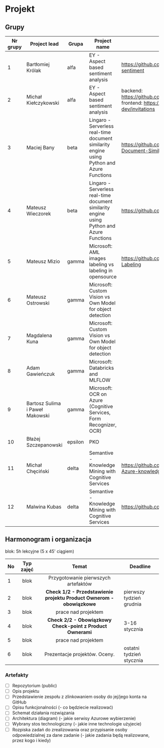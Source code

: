 # **Projekt**



## Grupy 

| Nr grupy | Project lead                    | Grupa   | Project name                                                 | Repo link | Check 1/2 | Check 2/2 |
| -------- | ------------------------------- | ------- | ------------------------------------------------------------ | --------- | --------- | --------- |
| 1        | Bartłomiej Królak               | alfa    | EY - Aspect based sentiment  analysis                        | https://github.com/ChoromanskiFilip/twitter-hashtag-sentiment          | x         |   x       |
| 2        | Michał Kiełczykowski            | alfa    | EY - Aspect  based sentiment analysis                        | backend: https://github.com/kielczykowski/TweetsSentimentAnalysis frontend: https://github.com/kkorniszuk/ey-fe-dev/invitations          | x       |           |
| 3        | Maciej Bany                     | beta    | Lingaro -  Serverless real-time document similarity engine using Python and Azure  Functions | https://github.com/BanyMaciej/Azure-Serverless-Document-Similarity          | X         |           |
| 4        | Mateusz Wieczorek               | beta    | Lingaro -  Serverless real-time document similarity engine using Python and Azure  Functions | https://github.com/mati9725/DocumentSimilarityEngine | X         | X          |
| 5        | Mateusz Mizio                   | gamma   | Microsoft: AML  images labeling vs labeling in opensource    | https://github.com/miziom/AI-Azure-Project-Image-Labeling          | x         |           |
| 6        | Mateusz Ostrowski               | gamma   | Microsoft:  Custom Vision vs Own Model for object detection  |           | X         |           |
| 7        | Magdalena Kuna                  | gamma   | Microsoft:  Custom Vision vs Own Model for object detection  |           | x         |           |
| 8        | Adam Gawieńczuk                 | gamma   | Microsoft:  Databricks and MLFLOW                            |           | x         |           |
| 9        | Bartosz Sulima i Paweł Makowski | gamma   | Microsoft: OCR  on Azure (Cognitive Services, Form Recognizer, OCR) |           | x         |           |
| 10       | Błażej Szczepanowski            | epsilon | PKO                                                          |           | x       |           |
| 11       | Michał Chęciński                | delta   | Semantive -  Knowledge Mining with Cognitive Services        | https://github.com/michalchecinski/AI-on-Microsoft-Azure-knowledge-mining | X         |  |
| 12       | Malwina Kubas                   | delta   | Semantive -  Knowledge Mining with Cognitive Services        | https://github.com/malwinq/AI-on-Azure-Semantive          | X         |           |

## Harmonogram i organizacja

blok: 5h lekcyjne (5 x 45' ciągiem) 

| No   | Typ zajęć |                            Temat                             | Deadline                 |
| ---- | :-------: | :----------------------------------------------------------: | ------------------------ |
| 1    |   blok    |             Przygotowanie pierwszych artefaktów              |                          |
| 2    |   blok    | **Check 1/2 - Przedstawienie projektu Product Ownerom - obowiązkowe** | pierwszy tydzień grudnia |
| 3    |   blok    |                     prace nad projektem                      |                          |
| 4    |   blok    |  **Check 2/2 - Obowiązkowy Check-point z Product Ownerami**  | 3-16 stycznia            |
| 5    |   blok    |                     prace nad projektem                      |                          |
| 6    |   blok    |                Prezentacje projektów. Oceny.                 | ostatni tydzień stycznia |



### Artefakty

- [ ] Repozytorium (public)
- [ ] Opis projektu
- [ ] Przedstawienie zespołu z zlinkowaniem osoby do jej/jego konta na GitHub
- [ ] Opisu funkcjonalności (- co będziecie realizować)
- [ ] Schemat działania rozwiązania
- [ ] Architektura (diagram) (- jakie serwisy Azurowe wybierzenie)
- [ ] Wybrany stos technologiczny (- jakie inne technologie użyjecie)
- [ ] Rozpiska zadań do zrealizowania oraz przypisanie osoby odpowiedzialnej za dane zadanie (- jakie zadania będą realizowane, przez kogo i kiedy)

